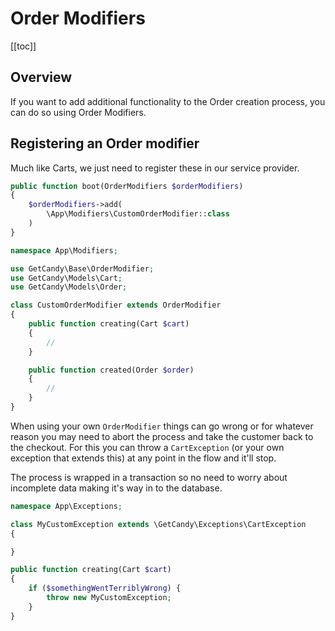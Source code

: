 # Order Modifiers

[[toc]]

## Overview

If you want to add additional functionality to the Order creation process, you can do so using Order Modifiers.

## Registering an Order modifier

Much like Carts, we just need to register these in our service provider.

```php
public function boot(OrderModifiers $orderModifiers)
{
    $orderModifiers->add(
        \App\Modifiers\CustomOrderModifier::class
    )
}
```

```php
namespace App\Modifiers;

use GetCandy\Base\OrderModifier;
use GetCandy\Models\Cart;
use GetCandy\Models\Order;

class CustomOrderModifier extends OrderModifier
{
    public function creating(Cart $cart)
    {
        //
    }

    public function created(Order $order)
    {
        //
    }
}

```

When using your own `OrderModifier` things can go wrong or for whatever reason you may need to abort the process and take the customer back to the checkout. For this you can throw a `CartException` (or your own exception that extends this) at any point in the flow and it'll stop.

The process is wrapped in a transaction so no need to worry about incomplete data making it's way in to the database.

```php
namespace App\Exceptions;

class MyCustomException extends \GetCandy\Exceptions\CartException
{

}
```

```php
public function creating(Cart $cart)
{
    if ($somethingWentTerriblyWrong) {
        throw new MyCustomException;
    }
}
```
